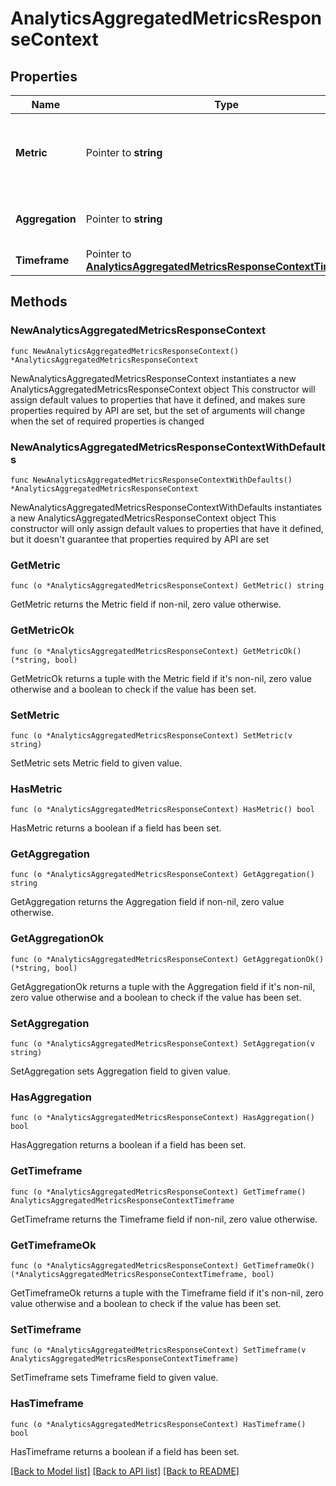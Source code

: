 # AnalyticsAggregatedMetricsResponseContext

## Properties

Name | Type | Description | Notes
------------ | ------------- | ------------- | -------------
**Metric** | Pointer to **string** | Returns the metric and relevant parameters you selected. | [optional] 
**Aggregation** | Pointer to **string** | Returns the aggregation you selected. | [optional] 
**Timeframe** | Pointer to [**AnalyticsAggregatedMetricsResponseContextTimeframe**](AnalyticsAggregatedMetricsResponseContextTimeframe.md) |  | [optional] 

## Methods

### NewAnalyticsAggregatedMetricsResponseContext

`func NewAnalyticsAggregatedMetricsResponseContext() *AnalyticsAggregatedMetricsResponseContext`

NewAnalyticsAggregatedMetricsResponseContext instantiates a new AnalyticsAggregatedMetricsResponseContext object
This constructor will assign default values to properties that have it defined,
and makes sure properties required by API are set, but the set of arguments
will change when the set of required properties is changed

### NewAnalyticsAggregatedMetricsResponseContextWithDefaults

`func NewAnalyticsAggregatedMetricsResponseContextWithDefaults() *AnalyticsAggregatedMetricsResponseContext`

NewAnalyticsAggregatedMetricsResponseContextWithDefaults instantiates a new AnalyticsAggregatedMetricsResponseContext object
This constructor will only assign default values to properties that have it defined,
but it doesn't guarantee that properties required by API are set

### GetMetric

`func (o *AnalyticsAggregatedMetricsResponseContext) GetMetric() string`

GetMetric returns the Metric field if non-nil, zero value otherwise.

### GetMetricOk

`func (o *AnalyticsAggregatedMetricsResponseContext) GetMetricOk() (*string, bool)`

GetMetricOk returns a tuple with the Metric field if it's non-nil, zero value otherwise
and a boolean to check if the value has been set.

### SetMetric

`func (o *AnalyticsAggregatedMetricsResponseContext) SetMetric(v string)`

SetMetric sets Metric field to given value.

### HasMetric

`func (o *AnalyticsAggregatedMetricsResponseContext) HasMetric() bool`

HasMetric returns a boolean if a field has been set.

### GetAggregation

`func (o *AnalyticsAggregatedMetricsResponseContext) GetAggregation() string`

GetAggregation returns the Aggregation field if non-nil, zero value otherwise.

### GetAggregationOk

`func (o *AnalyticsAggregatedMetricsResponseContext) GetAggregationOk() (*string, bool)`

GetAggregationOk returns a tuple with the Aggregation field if it's non-nil, zero value otherwise
and a boolean to check if the value has been set.

### SetAggregation

`func (o *AnalyticsAggregatedMetricsResponseContext) SetAggregation(v string)`

SetAggregation sets Aggregation field to given value.

### HasAggregation

`func (o *AnalyticsAggregatedMetricsResponseContext) HasAggregation() bool`

HasAggregation returns a boolean if a field has been set.

### GetTimeframe

`func (o *AnalyticsAggregatedMetricsResponseContext) GetTimeframe() AnalyticsAggregatedMetricsResponseContextTimeframe`

GetTimeframe returns the Timeframe field if non-nil, zero value otherwise.

### GetTimeframeOk

`func (o *AnalyticsAggregatedMetricsResponseContext) GetTimeframeOk() (*AnalyticsAggregatedMetricsResponseContextTimeframe, bool)`

GetTimeframeOk returns a tuple with the Timeframe field if it's non-nil, zero value otherwise
and a boolean to check if the value has been set.

### SetTimeframe

`func (o *AnalyticsAggregatedMetricsResponseContext) SetTimeframe(v AnalyticsAggregatedMetricsResponseContextTimeframe)`

SetTimeframe sets Timeframe field to given value.

### HasTimeframe

`func (o *AnalyticsAggregatedMetricsResponseContext) HasTimeframe() bool`

HasTimeframe returns a boolean if a field has been set.


[[Back to Model list]](../README.md#documentation-for-models) [[Back to API list]](../README.md#documentation-for-api-endpoints) [[Back to README]](../README.md)


